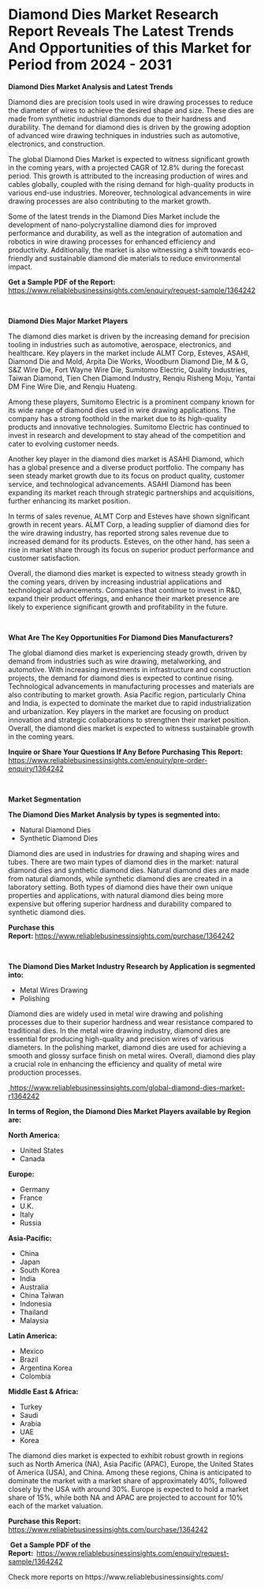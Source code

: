 <p><h1>Diamond Dies Market Research Report Reveals The Latest Trends And Opportunities of this Market for Period from 2024 - 2031</h1></p><p><strong>Diamond Dies Market Analysis and Latest Trends</strong></p>
<p><p>Diamond dies are precision tools used in wire drawing processes to reduce the diameter of wires to achieve the desired shape and size. These dies are made from synthetic industrial diamonds due to their hardness and durability. The demand for diamond dies is driven by the growing adoption of advanced wire drawing techniques in industries such as automotive, electronics, and construction.</p><p>The global Diamond Dies Market is expected to witness significant growth in the coming years, with a projected CAGR of 12.8% during the forecast period. This growth is attributed to the increasing production of wires and cables globally, coupled with the rising demand for high-quality products in various end-use industries. Moreover, technological advancements in wire drawing processes are also contributing to the market growth.</p><p>Some of the latest trends in the Diamond Dies Market include the development of nano-polycrystalline diamond dies for improved performance and durability, as well as the integration of automation and robotics in wire drawing processes for enhanced efficiency and productivity. Additionally, the market is also witnessing a shift towards eco-friendly and sustainable diamond die materials to reduce environmental impact.</p></p>
<p><strong>Get a Sample PDF of the Report:&nbsp;</strong> <a href="https://www.reliablebusinessinsights.com/enquiry/request-sample/1364242">https://www.reliablebusinessinsights.com/enquiry/request-sample/1364242</a></p>
<p>&nbsp;</p>
<p><strong>Diamond Dies Major Market Players</strong></p>
<p><p>The diamond dies market is driven by the increasing demand for precision tooling in industries such as automotive, aerospace, electronics, and healthcare. Key players in the market include ALMT Corp, Esteves, ASAHI, Diamond Die and Mold, Arpita Die Works, Woodburn Diamond Die, M & G, S&Z Wire Die, Fort Wayne Wire Die, Sumitomo Electric, Quality Industries, Taiwan Diamond, Tien Chen Diamond Industry, Renqiu Risheng Moju, Yantai DM Fine Wire Die, and Renqiu Huateng.</p><p>Among these players, Sumitomo Electric is a prominent company known for its wide range of diamond dies used in wire drawing applications. The company has a strong foothold in the market due to its high-quality products and innovative technologies. Sumitomo Electric has continued to invest in research and development to stay ahead of the competition and cater to evolving customer needs.</p><p>Another key player in the diamond dies market is ASAHI Diamond, which has a global presence and a diverse product portfolio. The company has seen steady market growth due to its focus on product quality, customer service, and technological advancements. ASAHI Diamond has been expanding its market reach through strategic partnerships and acquisitions, further enhancing its market position.</p><p>In terms of sales revenue, ALMT Corp and Esteves have shown significant growth in recent years. ALMT Corp, a leading supplier of diamond dies for the wire drawing industry, has reported strong sales revenue due to increased demand for its products. Esteves, on the other hand, has seen a rise in market share through its focus on superior product performance and customer satisfaction.</p><p>Overall, the diamond dies market is expected to witness steady growth in the coming years, driven by increasing industrial applications and technological advancements. Companies that continue to invest in R&D, expand their product offerings, and enhance their market presence are likely to experience significant growth and profitability in the future.</p></p>
<p>&nbsp;</p>
<p><strong>What Are The Key Opportunities For Diamond Dies Manufacturers?</strong></p>
<p><p>The global diamond dies market is experiencing steady growth, driven by demand from industries such as wire drawing, metalworking, and automotive. With increasing investments in infrastructure and construction projects, the demand for diamond dies is expected to continue rising. Technological advancements in manufacturing processes and materials are also contributing to market growth. Asia Pacific region, particularly China and India, is expected to dominate the market due to rapid industrialization and urbanization. Key players in the market are focusing on product innovation and strategic collaborations to strengthen their market position. Overall, the diamond dies market is expected to witness sustainable growth in the coming years.</p></p>
<p><strong>Inquire or Share Your Questions If Any Before Purchasing This Report:</strong> <a href="https://www.reliablebusinessinsights.com/enquiry/pre-order-enquiry/1364242">https://www.reliablebusinessinsights.com/enquiry/pre-order-enquiry/1364242</a></p>
<p>&nbsp;</p>
<p><strong>Market Segmentation</strong></p>
<p><strong>The Diamond Dies Market Analysis by types is segmented into:</strong></p>
<p><ul><li>Natural Diamond Dies</li><li>Synthetic Diamond Dies</li></ul></p>
<p><p>Diamond dies are used in industries for drawing and shaping wires and tubes. There are two main types of diamond dies in the market: natural diamond dies and synthetic diamond dies. Natural diamond dies are made from natural diamonds, while synthetic diamond dies are created in a laboratory setting. Both types of diamond dies have their own unique properties and applications, with natural diamond dies being more expensive but offering superior hardness and durability compared to synthetic diamond dies.</p></p>
<p><strong>Purchase this Report:&nbsp;</strong><a href="https://www.reliablebusinessinsights.com/purchase/1364242">https://www.reliablebusinessinsights.com/purchase/1364242</a></p>
<p>&nbsp;</p>
<p><strong>The Diamond Dies Market Industry Research by Application is segmented into:</strong></p>
<p><ul><li>Metal Wires Drawing</li><li>Polishing</li></ul></p>
<p><p>Diamond dies are widely used in metal wire drawing and polishing processes due to their superior hardness and wear resistance compared to traditional dies. In the metal wire drawing industry, diamond dies are essential for producing high-quality and precision wires of various diameters. In the polishing market, diamond dies are used for achieving a smooth and glossy surface finish on metal wires. Overall, diamond dies play a crucial role in enhancing the efficiency and quality of metal wire production processes.</p></p>
<p><a href="https://www.reliablebusinessinsights.com/global-diamond-dies-market-r1364242">&nbsp;https://www.reliablebusinessinsights.com/global-diamond-dies-market-r1364242</a></p>
<p><strong>In terms of Region, the Diamond Dies Market Players available by Region are:</strong></p>
<p>
    <p> <strong> North America: </strong>
        <ul>
            <li>United States</li>
            <li>Canada</li>
        </ul>
        </p> 
    <p> <strong> Europe: </strong>
        <ul>
            <li>Germany</li>
            <li>France</li>
            <li>U.K.</li>
            <li>Italy</li>
            <li>Russia</li>
        </ul>
        </p> 
    <p> <strong> Asia-Pacific: </strong>
        <ul>
            <li>China</li>
            <li>Japan</li>
            <li>South Korea</li>
            <li>India</li>
            <li>Australia</li>
            <li>China Taiwan</li>
            <li>Indonesia</li>
            <li>Thailand</li>
            <li>Malaysia</li>
        </ul>
        </p> 
    <p> <strong> Latin America: </strong>
        <ul>
            <li>Mexico</li>
            <li>Brazil</li>
            <li>Argentina Korea</li>
            <li>Colombia</li>
        </ul>
        </p> 
    <p> <strong> Middle East & Africa: </strong>
        <ul>
            <li>Turkey</li>
            <li>Saudi</li>
            <li>Arabia</li>
            <li>UAE</li>
            <li>Korea</li>
        </ul>
    </p>
    </p>
<p><p>The diamond dies market is expected to exhibit robust growth in regions such as North America (NA), Asia Pacific (APAC), Europe, the United States of America (USA), and China. Among these regions, China is anticipated to dominate the market with a market share of approximately 40%, followed closely by the USA with around 30%. Europe is expected to hold a market share of 15%, while both NA and APAC are projected to account for 10% each of the market valuation.</p></p>
<p><strong>Purchase this Report: </strong><a href="https://www.reliablebusinessinsights.com/purchase/1364242">https://www.reliablebusinessinsights.com/purchase/1364242</a></p>
<p>&nbsp;<strong>Get a Sample PDF of the Report:&nbsp;&nbsp;</strong><a href="https://www.reliablebusinessinsights.com/enquiry/request-sample/1364242">https://www.reliablebusinessinsights.com/enquiry/request-sample/1364242</a></p>
<p><strong></strong></p>
<p>Check more reports on https://www.reliablebusinessinsights.com/</p>